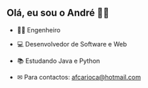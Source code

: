 ## Olá, eu sou o André 👨‍🦲

- 👨‍🎓 Engenheiro
- 💻 Desenvolvedor de Software e Web
- 📚 Estudando Java e Python
- ✉ Para contactos: afcarioca@hotmail.com





  ##
 





  

